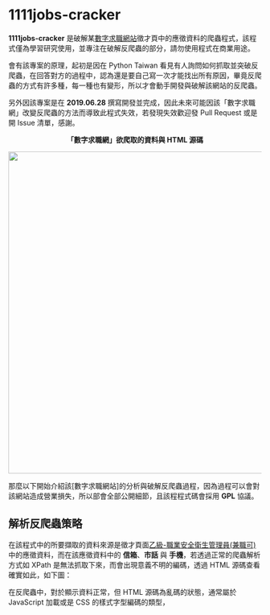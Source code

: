 # 1111jobs-cracker
**1111jobs-cracker** 是破解某[數字求職網站](https://1111.com.tw)徵才頁中的應徵資料的爬蟲程式，該程式僅為學習研究使用，並專注在破解反爬蟲的部分，請勿使用程式在商業用途。

會有該專案的原理，起初是因在 Python Taiwan 看見有人詢問如何抓取並突破反爬蟲，在回答對方的過程中，認為還是要自己寫一次才能找出所有原因，畢竟反爬蟲的方式有許多種，每一種也有變形，所以才會動手開發與破解該網站的反爬蟲。

另外因該專案是在 **2019.06.28** 撰寫開發並完成，因此未來可能因該「數字求職網」改變反爬蟲的方法而導致此程式失效，若發現失效歡迎發 Pull Request 或是開 Issue 清單，感謝。

**<p align="center">「數字求職網」欲爬取的資料與 HTML 源碼</p>**
<p align="center">
  <img src="../master/Images/Anti-scraping-1111jobs-apply-contents.png?raw=true" width="640px">
</p>

那麼以下開始介紹該[數字求職網站]的分析與破解反爬蟲過程，因為過程可以會對該網站造成營業損失，所以部會全部公開細節，且該程程式碼會採用 **GPL** 協議。

## 解析反爬蟲策略
在該程式中的所要擷取的資料來源是徵才頁面[乙級-職業安全衛生管理員(兼職可)](https://www.1111.com.tw/job/85992852/?agent=sticktop_51563220_85992852) 中的應徵資料，而在該應徵資料中的 **信箱**、**市話** 與 **手機**，若透過正常的爬蟲解析方式如 XPath 是無法抓取下來，而會出現意義不明的編碼，透過 HTML 源碼查看確實如此，如下圖：

在反爬蟲中，對於顯示資料正常，但 HTML 源碼為亂碼的狀態，通常屬於 JavaScript 加載或是 CSS 的樣式字型編碼的類型，

